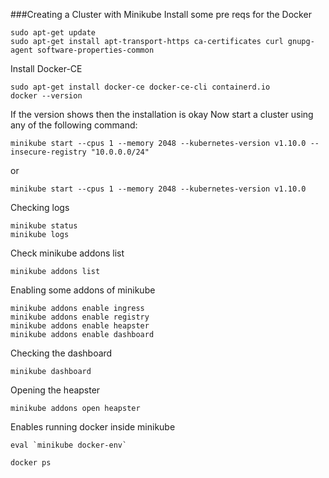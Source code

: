 ###Creating a Cluster with Minikube
Install some pre reqs for the Docker
```
sudo apt-get update
sudo apt-get install apt-transport-https ca-certificates curl gnupg-agent software-properties-common
```
Install Docker-CE
```
sudo apt-get install docker-ce docker-ce-cli containerd.io
docker --version
```
If the version shows then the installation is okay
Now start a cluster using any of the following command:
```
minikube start --cpus 1 --memory 2048 --kubernetes-version v1.10.0 --insecure-registry "10.0.0.0/24"
```
or
```
minikube start --cpus 1 --memory 2048 --kubernetes-version v1.10.0
```
Checking logs
```
minikube status
minikube logs
```
Check minikube addons list
```
minikube addons list
```
Enabling some addons of minikube
```
minikube addons enable ingress
minikube addons enable registry
minikube addons enable heapster
minikube addons enable dashboard
```
Checking the dashboard
```
minikube dashboard
```
Opening the heapster
```
minikube addons open heapster
```
Enables running docker inside minikube
```
eval `minikube docker-env`
```
```
docker ps
```
